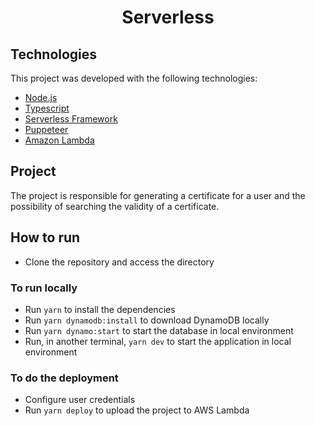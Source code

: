 <h1 align="center">Serverless</h1>

## Technologies

This project was developed with the following technologies:

- [Node.js](https://nodejs.org/en/)
- [Typescript](https://www.typescriptlang.org/)
- [Serverless Framework](serverless.com/)
- [Puppeteer](https://github.com/puppeteer/puppeteer)
- [Amazon Lambda](https://aws.amazon.com/pt/lambda/)

## Project

The project is responsible for generating a certificate for a user and the possibility of searching the validity of a certificate.

## How to run

- Clone the repository and access the directory

### To run locally

- Run `yarn` to install the dependencies
- Run `yarn dynamodb:install` to download DynamoDB locally
- Run `yarn dynamo:start` to start the database in local environment
- Run, in another terminal, `yarn dev` to start the application in local environment

### To do the deployment

- Configure user credentials
- Run `yarn deploy` to upload the project to AWS Lambda